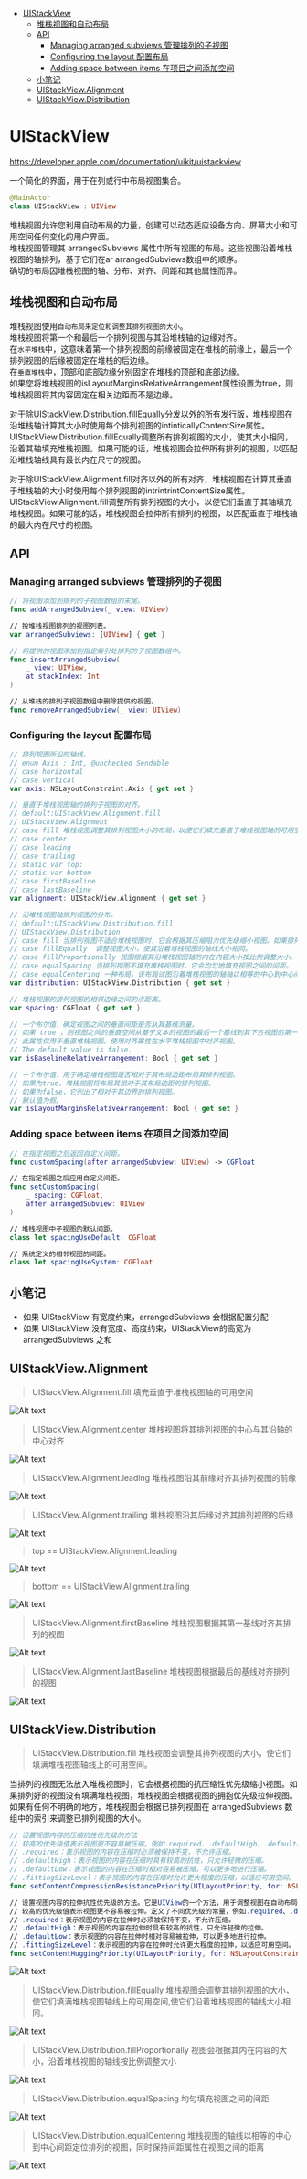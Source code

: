 <!-- @import "[TOC]" {cmd="toc" depthFrom=1 depthTo=6 orderedList=false} -->

<!-- code_chunk_output -->

- [UIStackView](#uistackview)
  - [堆栈视图和自动布局](#堆栈视图和自动布局)
  - [API](#api)
    - [Managing arranged subviews 管理排列的子视图](#managing-arranged-subviews-管理排列的子视图)
    - [Configuring the layout 配置布局](#configuring-the-layout-配置布局)
    - [Adding space between items 在项目之间添加空间](#adding-space-between-items-在项目之间添加空间)
  - [小笔记](#小笔记)
  - [UIStackView.Alignment](#uistackviewalignment)
  - [UIStackView.Distribution](#uistackviewdistribution)

<!-- /code_chunk_output -->

# UIStackView

<https://developer.apple.com/documentation/uikit/uistackview>

一个简化的界面，用于在列或行中布局视图集合。

```swift
@MainActor
class UIStackView : UIView
```

堆栈视图允许您利用自动布局的力量，创建可以动态适应设备方向、屏幕大小和可用空间任何变化的用户界面。  
堆栈视图管理其 arrangedSubviews 属性中所有视图的布局。这些视图沿着堆栈视图的轴排列，基于它们在ar arrangedSubviews数组中的顺序。  
确切的布局因堆栈视图的轴、分布、对齐、间距和其他属性而异。

## 堆栈视图和自动布局

堆栈视图使用`自动布局来定位和调整其排列视图的大小`。  
堆栈视图将第一个和最后一个排列视图与其沿堆栈轴的边缘对齐。  
在`水平堆栈`中，这意味着第一个排列视图的前缘被固定在堆栈的前缘上，最后一个排列视图的后缘被固定在堆栈的后边缘。  
在`垂直堆栈`中，顶部和底部边缘分别固定在堆栈的顶部和底部边缘。  
如果您将堆栈视图的isLayoutMarginsRelativeArrangement属性设置为true，则堆栈视图将其内容固定在相关边距而不是边缘。

对于除UIStackView.Distribution.fillEqually分发以外的所有发行版，堆栈视图在沿堆栈轴计算其大小时使用每个排列视图的intinticallyContentSize属性。UIStackView.Distribution.fillEqually调整所有排列视图的大小，使其大小相同，沿着其轴填充堆栈视图。如果可能的话，堆栈视图会拉伸所有排列的视图，以匹配沿堆栈轴线具有最长内在尺寸的视图。

对于除UIStackView.Alignment.fill对齐以外的所有对齐，堆栈视图在计算其垂直于堆栈轴的大小时使用每个排列视图的intrintrintContentSize属性。UIStackView.Alignment.fill调整所有排列视图的大小，以便它们垂直于其轴填充堆栈视图。如果可能的话，堆栈视图会拉伸所有排列的视图，以匹配垂直于堆栈轴的最大内在尺寸的视图。

## API

### Managing arranged subviews 管理排列的子视图

```swift
// 将视图添加到排列的子视图数组的末尾。
func addArrangedSubview(_ view: UIView)

// 按堆栈视图排列的视图列表。
var arrangedSubviews: [UIView] { get }

// 将提供的视图添加到指定索引处排列的子视图数组中。
func insertArrangedSubview(
    _ view: UIView,
    at stackIndex: Int
)

// 从堆栈的排列子视图数组中删除提供的视图。
func removeArrangedSubview(_ view: UIView)
```

### Configuring the layout 配置布局

```swift
// 排列视图所沿的轴线。
// enum Axis : Int, @unchecked Sendable
// case horizontal
// case vertical
var axis: NSLayoutConstraint.Axis { get set }

// 垂直于堆栈视图轴的排列子视图的对齐。
// default:UIStackView.Alignment.fill
// UIStackView.Alignment 
// case fill 堆栈视图调整其排列视图大小的布局，以便它们填充垂直于堆栈视图轴的可用空间。
// case center
// case leading
// case trailing
// static var top:
// static var bottom
// case firstBaseline
// case lastBaseline
var alignment: UIStackView.Alignment { get set }

// 沿堆栈视图轴排列视图的分布。
// default:UIStackView.Distribution.fill
// UIStackView.Distribution
// case fill 当排列视图不适合堆栈视图时，它会根据其压缩阻力优先级缩小视图。如果排列的视图没有填充堆栈视图，它会根据其拥抱优先级来拉伸视图。如果有任何歧义，堆栈视图会根据排列的子视图数组中的索引调整排列视图的大小。 
// case fillEqually  调整视图大小，使其沿着堆栈视图的轴线大小相同。
// case fillProportionally 视图根据其沿堆栈视图轴的内在内容大小按比例调整大小。
// case equalSpacing 当排列视图不填充堆栈视图时，它会均匀地填充视图之间的间距。
// case equalCentering 一种布局，该布局试图沿着堆栈视图的轴轴以相等的中心到中心间距定位排列的视图，同时保持间距属性在视图之间的距离。
var distribution: UIStackView.Distribution { get set }

// 堆栈视图的排列视图的相邻边缘之间的点距离。
var spacing: CGFloat { get set }

// 一个布尔值，确定视图之间的垂直间距是否从其基线测量。
// 如果 true ，则视图之间的垂直空间从基于文本的视图的最后一个基线到其下方视图的第一个基线进行测量。顶部和底部视图也被定位，以便其最近的基线是距离堆栈视图边缘的指定距离。
// 此属性仅用于垂直堆栈视图。使用对齐属性在水平堆栈视图中对齐视图。
// The default value is false.
var isBaselineRelativeArrangement: Bool { get set }

// 一个布尔值，用于确定堆栈视图是否相对于其布局边距布局其排列视图。
// 如果为true，堆栈视图将布局其相对于其布局边距的排列视图。
// 如果为false，它列出了相对于其边界的排列视图。
// 默认值为假。
var isLayoutMarginsRelativeArrangement: Bool { get set }
```

### Adding space between items 在项目之间添加空间

```swift
// 在指定视图之后返回自定义间距。
func customSpacing(after arrangedSubview: UIView) -> CGFloat

// 在指定视图之后应用自定义间距。
func setCustomSpacing(
    _ spacing: CGFloat,
    after arrangedSubview: UIView
)

// 堆栈视图中子视图的默认间距。
class let spacingUseDefault: CGFloat

// 系统定义的相邻视图的间距。
class let spacingUseSystem: CGFloat
```

## 小笔记

- 如果 UIStackView 有宽度约束，arrangedSubviews 会根据配置分配
- 如果 UIStackView 没有宽度、高度约束，UIStackView的高宽为 arrangedSubviews 之和

## UIStackView.Alignment

> UIStackView.Alignment.fill 填充垂直于堆栈视图轴的可用空间

![Alt text](image-1.png)

> UIStackView.Alignment.center 堆栈视图将其排列视图的中心与其沿轴的中心对齐

![Alt text](image-2.png)

> UIStackView.Alignment.leading 堆栈视图沿其前缘对齐其排列视图的前缘

![Alt text](image-3.png)

> UIStackView.Alignment.trailing 堆栈视图沿其后缘对齐其排列视图的后缘

![Alt text](image-4.png)

> top ==  UIStackView.Alignment.leading

![Alt text](image-5.png)

> bottom ==  UIStackView.Alignment.trailing

![Alt text](image-6.png)

> UIStackView.Alignment.firstBaseline 堆栈视图根据其第一基线对齐其排列的视图

![Alt text](image-7.png)

> UIStackView.Alignment.lastBaseline 堆栈视图根据最后的基线对齐排列的视图

![Alt text](image-8.png)

## UIStackView.Distribution

> UIStackView.Distribution.fill 堆栈视图会调整其排列视图的大小，使它们填满堆栈视图轴线上的可用空间。

当排列的视图无法放入堆栈视图时，它会根据视图的抗压缩性优先级缩小视图。如果排列好的视图没有填满堆栈视图，堆栈视图会根据视图的拥抱优先级拉伸视图。如果有任何不明确的地方，堆栈视图会根据已排列视图在 arrangedSubviews 数组中的索引来调整已排列视图的大小。

```swift
// 设置视图内容的压缩抗性优先级的方法
// 较高的优先级值表示视图更不容易被压缩。例如.required、.defaultHigh、.defaultLow等。
// .required：表示视图的内容在压缩时必须被保持不变，不允许压缩。
// .defaultHigh：表示视图的内容在压缩时具有较高的抗性，只允许轻微的压缩。
// .defaultLow：表示视图的内容在压缩时相对容易被压缩，可以更多地进行压缩。
// .fittingSizeLevel：表示视图的内容在压缩时允许更大程度的压缩，以适应可用空间。
func setContentCompressionResistancePriority(UILayoutPriority, for: NSLayoutConstraint.Axis)

// 设置视图内容的拉伸抗性优先级的方法。它是UIView的一个方法，用于调整视图在自动布局中的行为
// 较高的优先级值表示视图更不容易被拉伸。定义了不同优先级的常量，例如.required、.defaultHigh、.defaultLow等。
// .required：表示视图的内容在拉伸时必须被保持不变，不允许压缩。
// .defaultHigh：表示视图的内容在拉伸时具有较高的抗性，只允许轻微的拉伸。
// .defaultLow：表示视图的内容在拉伸时相对容易被拉伸，可以更多地进行拉伸。
// .fittingSizeLevel：表示视图的内容在拉伸时允许更大程度的拉伸，以适应可用空间。
func setContentHuggingPriority(UILayoutPriority, for: NSLayoutConstraint.Axis)
```

![Alt text](image-9.png)

> UIStackView.Distribution.fillEqually 堆栈视图会调整其排列视图的大小，使它们填满堆栈视图轴线上的可用空间,使它们沿着堆栈视图的轴线大小相同。

![Alt text](image-10.png)

> UIStackView.Distribution.fillProportionally 视图会根据其内在内容的大小，沿着堆栈视图的轴线按比例调整大小

![Alt text](image-11.png)

> UIStackView.Distribution.equalSpacing 均匀填充视图之间的间距

![Alt text](image-12.png)

> UIStackView.Distribution.equalCentering 堆栈视图的轴线以相等的中心到中心间距定位排列的视图，同时保持间距属性在视图之间的距离

![Alt text](image-13.png)
